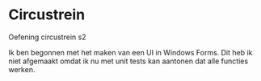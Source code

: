 # Circustrein
Oefening circustrein s2

Ik ben begonnen met het maken van een UI in Windows Forms. 
Dit heb ik niet afgemaakt omdat ik nu met unit tests kan aantonen dat alle functies werken. 
